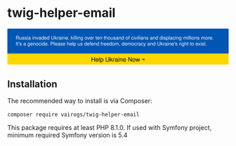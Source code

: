 # twig-helper-email

[![Stand With Ukraine](https://raw.githubusercontent.com/vshymanskyy/StandWithUkraine/main/banner2-direct.svg)](https://vshymanskyy.github.io/StandWithUkraine)

Installation
------------

The recommended way to install is via Composer:

```
composer require vairogs/twig-helper-email
```

This package requires at least PHP 8.1.0. If used with Symfony project, minimum required Symfony version is 5.4
